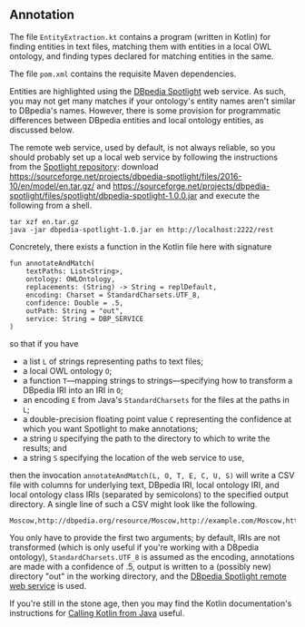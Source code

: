 ## Annotation

The file `EntityExtraction.kt` contains a program (written in Kotlin) for
finding entities in text files, matching them with entities in a local OWL
ontology, and finding types declared for matching entities in the same.

The file `pom.xml` contains the requisite Maven dependencies.

Entities are highlighted using the
[DBpedia Spotlight](https://www.dbpedia-spotlight.org/) web service. As such,
you may not get many matches if your ontology's entity names aren't similar to
DBpedia's names. However, there is some provision for programmatic differences
between DBpedia entities and local ontology entities, as discussed below.

The remote web service, used by default, is not always reliable, so you should
probably set up a local web service by following the instructions from the
[Spotlight
repository](https://github.com/dbpedia-spotlight/dbpedia-spotlight-model):
download
https://sourceforge.net/projects/dbpedia-spotlight/files/2016-10/en/model/en.tar.gz/
and
https://sourceforge.net/projects/dbpedia-spotlight/files/spotlight/dbpedia-spotlight-1.0.0.jar
and execute the following from a shell.
```
tar xzf en.tar.gz
java -jar dbpedia-spotlight-1.0.jar en http://localhost:2222/rest
```

Concretely, there exists a function in the Kotlin file here with signature
```
fun annotateAndMatch(
    textPaths: List<String>,
    ontology: OWLOntology,
    replacements: (String) -> String = replDefault,
    encoding: Charset = StandardCharsets.UTF_8,
    confidence: Double = .5,
    outPath: String = "out",
    service: String = DBP_SERVICE
)
```
so that if you have

- a list `L` of strings representing paths to text files;
- a local OWL ontology `O`;
- a function `T`—mapping strings to strings—specifying how to transform a
  DBpedia IRI into an IRI in `O`;
- an encoding `E` from Java's `StandardCharsets` for the files at the paths in
  `L`;
- a double-precision floating point value `C` representing the confidence at
  which you want Spotlight to make annotations;
- a string `U` specifying the path to the directory to which to write the
  results; and
- a string `S` specifying the location of the web service to use,

then the invocation `annotateAndMatch(L, O, T, E, C, U, S)` will write a CSV
file with columns for underlying text, DBpedia IRI, local ontology IRI, and
local ontology class IRIs (separated by semicolons) to the specified output
directory. A single line of such a CSV might look like the following.
```
Moscow,http://dbpedia.org/resource/Moscow,http://example.com/Moscow,http://example.com/Cities_in_Russia;http://example.com/National_capitals
```

You only have to provide the first two arguments; by default, IRIs are not
transformed (which is only useful if you're working with a DBpedia ontology),
`StandardCharsets.UTF_8` is assumed as the encoding, annotations are made with a
confidence of .5, output is written to a (possibly new) directory "out" in the
working directory, and the
[DBpedia Spotlight remote web
service](http://model.dbpedia-spotlight.org/en/annotate)
is used.

If you're still in the stone age, then you may find the Kotlin
documentation's instructions for
[Calling Kotlin from
Java](https://kotlinlang.org/docs/reference/java-to-kotlin-interop.html)
useful.